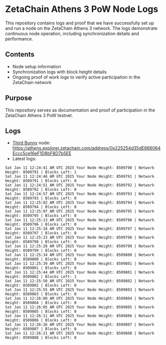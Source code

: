 # ZetaChain Athens 3 PoW Node Logs
This repository contains logs and proof that we have successfully set up and run a node on the ZetaChain Athens 3 network. The logs demonstrate continuous node operation, including synchronization details and performance.

## Contents
- Node setup information
- Synchronization logs with block height details
- Ongoing proof of work logs to verify active participation in the ZetaChain network

## Purpose
This repository serves as documentation and proof of participation in the ZetaChain Athens 3 PoW testnet.

## Logs

- [Third Bunny](https://thirdbunny.xyz/) node: https://athens.explorer.zetachain.com/address/0x225254d35dE666064Eccc5ce16eF1D8bF8D7b5EE
- Latest logs:
```
Sat Jan 11 12:24:41 AM UTC 2025 Your Node Height: 8509790 | Network Height: 8509791 | Blocks Left: 1
Sat Jan 11 12:24:46 AM UTC 2025 Your Node Height: 8509791 | Network Height: 8509791 | Blocks Left: 0
Sat Jan 11 12:24:51 AM UTC 2025 Your Node Height: 8509792 | Network Height: 8509792 | Blocks Left: 0
Sat Jan 11 12:24:57 AM UTC 2025 Your Node Height: 8509793 | Network Height: 8509793 | Blocks Left: 0
Sat Jan 11 12:25:02 AM UTC 2025 Your Node Height: 8509794 | Network Height: 8509794 | Blocks Left: 0
Sat Jan 11 12:25:07 AM UTC 2025 Your Node Height: 8509795 | Network Height: 8509795 | Blocks Left: 0
Sat Jan 11 12:25:13 AM UTC 2025 Your Node Height: 8509796 | Network Height: 8509796 | Blocks Left: 0
Sat Jan 11 12:25:18 AM UTC 2025 Your Node Height: 8509797 | Network Height: 8509797 | Blocks Left: 0
Sat Jan 11 12:25:23 AM UTC 2025 Your Node Height: 8509798 | Network Height: 8509798 | Blocks Left: 0
Sat Jan 11 12:25:28 AM UTC 2025 Your Node Height: 8509799 | Network Height: 8509799 | Blocks Left: 0
Sat Jan 11 12:25:34 AM UTC 2025 Your Node Height: 8509800 | Network Height: 8509800 | Blocks Left: 0
Sat Jan 11 12:25:39 AM UTC 2025 Your Node Height: 8509801 | Network Height: 8509801 | Blocks Left: 0
Sat Jan 11 12:25:44 AM UTC 2025 Your Node Height: 8509801 | Network Height: 8509802 | Blocks Left: 1
Sat Jan 11 12:25:50 AM UTC 2025 Your Node Height: 8509802 | Network Height: 8509802 | Blocks Left: 0
Sat Jan 11 12:25:55 AM UTC 2025 Your Node Height: 8509803 | Network Height: 8509803 | Blocks Left: 0
Sat Jan 11 12:26:00 AM UTC 2025 Your Node Height: 8509804 | Network Height: 8509804 | Blocks Left: 0
Sat Jan 11 12:26:05 AM UTC 2025 Your Node Height: 8509805 | Network Height: 8509805 | Blocks Left: 0
Sat Jan 11 12:26:11 AM UTC 2025 Your Node Height: 8509806 | Network Height: 8509806 | Blocks Left: 0
Sat Jan 11 12:26:16 AM UTC 2025 Your Node Height: 8509807 | Network Height: 8509807 | Blocks Left: 0
Sat Jan 11 12:26:21 AM UTC 2025 Your Node Height: 8509808 | Network Height: 8509808 | Blocks Left: 0
```
